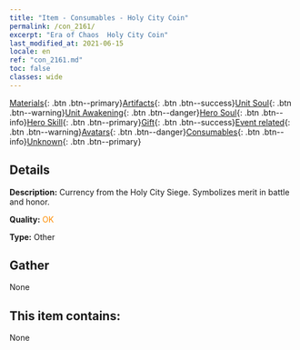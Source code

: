 ```yaml
---
title: "Item - Consumables - Holy City Coin"
permalink: /con_2161/
excerpt: "Era of Chaos  Holy City Coin"
last_modified_at: 2021-06-15
locale: en
ref: "con_2161.md"
toc: false
classes: wide
---
```

 [Materials](/Items/){: .btn .btn--primary}[Artifacts](/Items/Artifacts/){: .btn .btn--success}[Unit Soul](/Items/UnitSoul/){: .btn .btn--warning}[Unit Awakening](/Items/UnitAwakening/){: .btn .btn--danger}[Hero Soul](/Items/HeroSoul/){: .btn .btn--info}[Hero Skill](/Items/HeroSkill/){: .btn .btn--primary}[Gift](/Items/Gift/){: .btn .btn--success}[Event related](/Items/Events/){: .btn .btn--warning}[Avatars](/Items/Avatars/){: .btn .btn--danger}[Consumables](/Items/Consumables/){: .btn .btn--info}[Unknown](/Items/Unknown/){: .btn .btn--primary}

## Details
 **Description:** Currency from the Holy City Siege. Symbolizes merit in battle and honor.

 **Quality:** <span style="color: #FF8C00">OK</span>

 **Type:** Other

## Gather

  None

## This item contains:

  None

